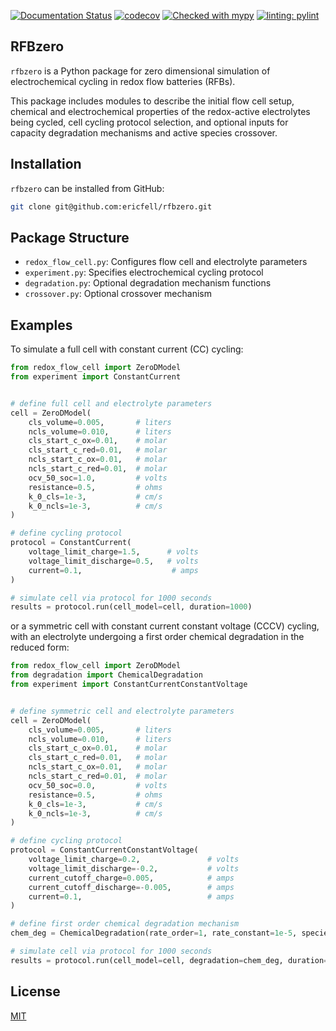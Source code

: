 [![Documentation Status](https://readthedocs.org/projects/ericfell-rfbzero/badge/?version=latest)](https://ericfell-rfbzero.readthedocs.io/en/latest/?badge=latest)  [![codecov](https://codecov.io/github/ericfell/rfbzero/graph/badge.svg)](https://codecov.io/github/ericfell/rfbzero)  [![Checked with mypy](http://www.mypy-lang.org/static/mypy_badge.svg)](http://mypy-lang.org/)  [![linting: pylint](https://img.shields.io/badge/linting-pylint-yellowgreen)](https://github.com/pylint-dev/pylint)



RFBzero
------------

`rfbzero` is a Python package for zero dimensional simulation of electrochemical cycling in redox flow batteries (RFBs). 

This package includes modules to describe the initial flow cell setup, chemical and electrochemical properties of the redox-active electrolytes being cycled, cell cycling protocol selection, and optional inputs for capacity degradation mechanisms and active species crossover.

## Installation

`rfbzero` can be installed from GitHub:

```bash
git clone git@github.com:ericfell/rfbzero.git
```

##  Package Structure

- `redox_flow_cell.py`: Configures flow cell and electrolyte parameters
- `experiment.py`: Specifies electrochemical cycling protocol
- `degradation.py`: Optional degradation mechanism functions
- `crossover.py`: Optional crossover mechanism


## Examples

To simulate a full cell with constant current (CC) cycling:

```python
from redox_flow_cell import ZeroDModel
from experiment import ConstantCurrent


# define full cell and electrolyte parameters
cell = ZeroDModel(
    cls_volume=0.005,       # liters
    ncls_volume=0.010,      # liters
    cls_start_c_ox=0.01,    # molar
    cls_start_c_red=0.01,   # molar
    ncls_start_c_ox=0.01,   # molar
    ncls_start_c_red=0.01,  # molar
    ocv_50_soc=1.0,         # volts
    resistance=0.5,         # ohms
    k_0_cls=1e-3,           # cm/s
    k_0_ncls=1e-3,          # cm/s
)

# define cycling protocol
protocol = ConstantCurrent(
    voltage_limit_charge=1.5,      # volts
    voltage_limit_discharge=0.5,   # volts
    current=0.1,                    # amps
)

# simulate cell via protocol for 1000 seconds
results = protocol.run(cell_model=cell, duration=1000)
```

or a symmetric cell with constant current constant voltage (CCCV) cycling, with an electrolyte undergoing a first order chemical degradation in the reduced form:

```python
from redox_flow_cell import ZeroDModel
from degradation import ChemicalDegradation
from experiment import ConstantCurrentConstantVoltage


# define symmetric cell and electrolyte parameters
cell = ZeroDModel(
    cls_volume=0.005,       # liters
    ncls_volume=0.010,      # liters
    cls_start_c_ox=0.01,    # molar
    cls_start_c_red=0.01,   # molar
    ncls_start_c_ox=0.01,   # molar
    ncls_start_c_red=0.01,  # molar
    ocv_50_soc=0.0,         # volts
    resistance=0.5,         # ohms
    k_0_cls=1e-3,           # cm/s
    k_0_ncls=1e-3,          # cm/s
)

# define cycling protocol
protocol = ConstantCurrentConstantVoltage(
    voltage_limit_charge=0.2,               # volts
    voltage_limit_discharge=-0.2,           # volts
    current_cutoff_charge=0.005,            # amps
    current_cutoff_discharge=-0.005,        # amps
    current=0.1,                            # amps
)

# define first order chemical degradation mechanism
chem_deg = ChemicalDegradation(rate_order=1, rate_constant=1e-5, species='red')

# simulate cell via protocol for 1000 seconds
results = protocol.run(cell_model=cell, degradation=chem_deg, duration=1000)
```



## License
[MIT](https://choosealicense.com/licenses/mit/) 
